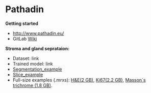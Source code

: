 # Pathadin

**Getting started**
* http://www.pathadin.eu/
* GitLab [Wiki](https://gitlab.com/Digipathology/Pathadin/-/wikis/home)

**Stroma and gland seprataion:**
* Dataset: link
* Trained model: link
* [Segmentation_example](https://colab.research.google.com/drive/1kc9mKy1ldCQCFXIzy8l_tqGC2FGLcqOd)
* [Slice_example](https://colab.research.google.com/drive/107Pyqbz2FIkyQTAAXsebK-nkWh0O5BQN)
* Full-size examples (.mrxs): [H&E(2 GB)](https://www.pathadin.eu/pathadin/HemEosin.zip), [Ki67(2.2 GB)](https://www.pathadin.eu/pathadin/Ki67.zip), [Masson`s trichrome (1.8 GB)](https://www.pathadin.eu/pathadin/Massons.zip).